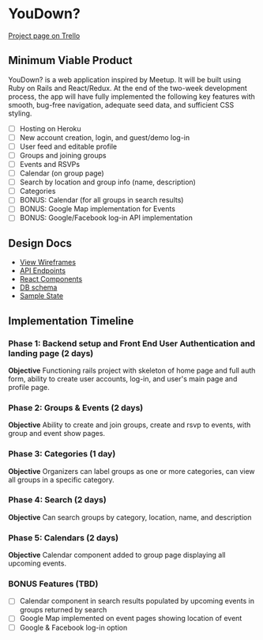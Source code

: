 # YouDown?

[Project page on Trello][trello]

[trello]: https://trello.com/b/T2wVTqqC

## Minimum Viable Product
YouDown? is a web application inspired by Meetup. It will be built using Ruby on Rails and React/Redux. At the end of the two-week development process, the app will have fully implemented the following key features with smooth, bug-free navigation, adequate seed data, and sufficient CSS styling.

- [ ] Hosting on Heroku
- [ ] New account creation, login, and guest/demo log-in
- [ ] User feed and editable profile
- [ ] Groups and joining groups
- [ ] Events and RSVPs
- [ ] Calendar (on group page)
- [ ] Search by location and group info (name, description)
- [ ] Categories
- [ ] BONUS: Calendar (for all groups in search results)
- [ ] BONUS: Google Map implementation for Events
- [ ] BONUS: Google/Facebook log-in API implementation

## Design Docs
* [View Wireframes][wireframes]
* [API Endpoints][api]
* [React Components][components]
* [DB schema][schema]
* [Sample State][state]

[wireframes]: ./docs/wireframes
[api]: ./api-endpoints.md
[schema]: ./schema.md
[components]: ./component-hierarchy.md
[state]: ./sample-state.md

## Implementation Timeline

### Phase 1: Backend setup and Front End User Authentication and landing page (2 days)

**Objective** Functioning rails project with skeleton of home page and full auth form, ability to create user accounts, log-in, and user's main page and profile page.

### Phase 2: Groups & Events (2 days)

**Objective** Ability to create and join groups, create and rsvp to events, with group and event show pages.

### Phase 3: Categories (1 day)

**Objective** Organizers can label groups as one or more categories, can view all groups in a specific category.

### Phase 4: Search (2 days)

**Objective** Can search groups by category, location, name, and description

### Phase 5: Calendars (2 days)

**Objective** Calendar component added to group page displaying all upcoming events.

### BONUS Features (TBD)
- [ ] Calendar component in search results populated by upcoming events in groups returned by search
- [ ] Google Map implemented on event pages showing location of event
- [ ] Google & Facebook log-in option
